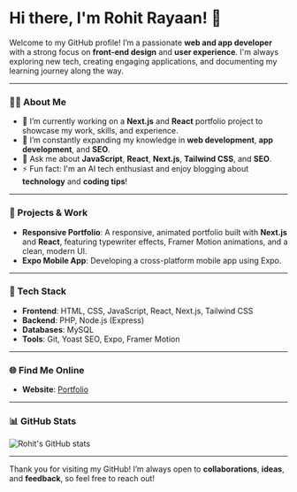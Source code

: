 # Hi there, I'm Rohit Rayaan! 👋

Welcome to my GitHub profile! I’m a passionate **web and app developer** with a strong focus on **front-end design** and **user experience**. I'm always exploring new tech, creating engaging applications, and documenting my learning journey along the way.

---

### 🧑‍💻 About Me
- 🔭 I’m currently working on a **Next.js** and **React** portfolio project to showcase my work, skills, and experience.
- 🌱 I’m constantly expanding my knowledge in **web development**, **app development**, and **SEO**.
- 💬 Ask me about **JavaScript**, **React**, **Next.js**, **Tailwind CSS**, and **SEO**.
- ⚡ Fun fact: I'm an AI tech enthusiast and enjoy blogging about **technology** and **coding tips**!

---

### 💼 Projects & Work
- **Responsive Portfolio**: A responsive, animated portfolio built with **Next.js** and **React**, featuring typewriter effects, Framer Motion animations, and a clean, modern UI.
- **Expo Mobile App**: Developing a cross-platform mobile app using Expo.

---

### 🔧 Tech Stack
- **Frontend**: HTML, CSS, JavaScript, React, Next.js, Tailwind CSS
- **Backend**: PHP, Node.js (Express)
- **Databases**: MySQL
- **Tools**: Git, Yoast SEO, Expo, Framer Motion

---

### 🌐 Find Me Online
- **Website**: [Portfolio](https://rohitrayaan.vercel.app)

---

### 📊 GitHub Stats

![Rohit's GitHub stats](https://github-readme-stats.vercel.app/api?username=RohitRayaan&show_icons=true&theme=radical)

---

Thank you for visiting my GitHub! I’m always open to **collaborations**, **ideas**, and **feedback**, so feel free to reach out!
